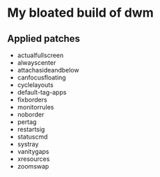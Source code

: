 # My bloated build of dwm

## Applied patches

 - actualfullscreen
 - alwayscenter
 - attachasideandbelow
 - canfocusfloating
 - cyclelayouts
 - default-tag-apps
 - fixborders
 - monitorrules
 - noborder
 - pertag
 - restartsig
 - statuscmd
 - systray
 - vanitygaps
 - xresources
 - zoomswap
